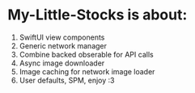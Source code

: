 # My-Little-Stocks is about: 
1. SwiftUI view components
2. Generic network manager
3. Combine backed obserable for API calls
4. Async image downloader
5. Image caching for network image loader
6. User defaults, SPM, enjoy :3
